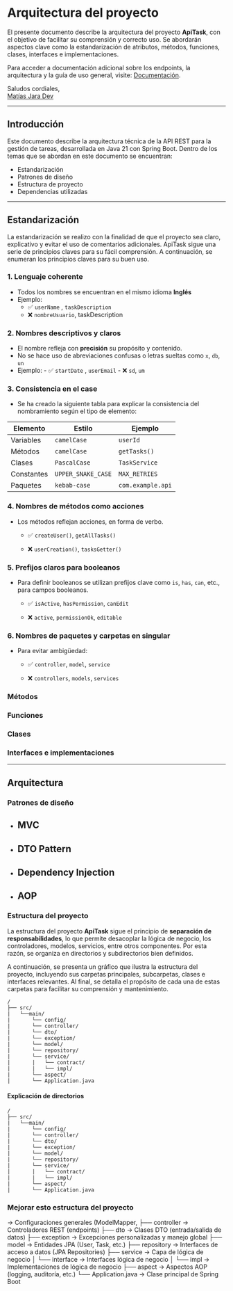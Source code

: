 # **Arquitectura del proyecto**
El presente documento describe la arquitectura del proyecto **ApiTask**, con el objetivo de facilitar su comprensión y correcto uso. Se abordarán aspectos clave como la estandarización de atributos, métodos, funciones, clases, interfaces e implementaciones.

Para acceder a documentación adicional sobre los endpoints, la arquitectura y la guía de uso general, visite: [Documentación](https://github.com/matiasjara987/ApiTask/tree/main/docs).

Saludos cordiales,  
[Matías Jara Dev ](https://github.com/matiasjara987)

---

## **Introducción**

Este documento describe la arquitectura técnica de la API REST para la gestión de tareas, desarrollada en Java 21 con Spring Boot. Dentro de los temas que se abordan en este documento se encuentran:
-  Estandarización 
- Patrones de diseño
- Estructura de proyecto
- Dependencias utilizadas

---
## **Estandarización** 
 La estandarización se realizo con la finalidad de que el proyecto sea claro, explicativo y evitar el uso de comentarios adicionales. ApiTask sigue una serie de principios claves para su fácil comprensión. A continuación, se enumeran los principios claves para su buen uso.
 ### 1.  **Lenguaje coherente**
  - Todos los nombres se encuentran en el mismo idioma **Inglés** 
  - Ejemplo:
	  - ✅ `userName` , `taskDescription` 
	  - ❌ `nombreUsuario`, taskDescription
### 2.  **Nombres descriptivos y claros**
- El nombre refleja con **precisión** su propósito y contenido.
- No se hace uso de abreviaciones confusas o letras sueltas como `x`, `db`, `un`
- Ejemplo:
	  - ✅ `startDate` , `userEmail` 
	  - ❌ `sd`, `um`
 ### 3. **Consistencia en el case**
- Se ha creado la siguiente tabla para explicar la consistencia del nombramiento según el tipo de elemento:

| Elemento   | Estilo             | Ejemplo           |
| ---------- | ------------------ | ----------------- |
| Variables  | `camelCase`        | `userId`          |
| Métodos    | `camelCase`        | `getTasks()`      |
| Clases     | `PascalCase`       | `TaskService`     |
| Constantes | `UPPER_SNAKE_CASE` | `MAX_RETRIES`     |
| Paquetes   | `kebab-case`       | `com.example.api` |
### 4. **Nombres de métodos como acciones**

- Los métodos reflejan acciones, en forma de verbo.
    
    - ✅ `createUser()`, `getAllTasks()`
        
    - ❌ `userCreation()`, `tasksGetter()`
        

### 5. **Prefijos claros para booleanos**

- Para definir booleanos se utilizan prefijos clave como `is`, `has`, `can`, etc., para campos booleanos.
    
    - ✅ `isActive`, `hasPermission`, `canEdit`
        
    - ❌ `active`, `permissionOk`, `editable`
        

### 6. **Nombres de paquetes y carpetas en singular**

- Para evitar ambigüedad:
    
    - ✅ `controller`, `model`, `service`
        
    - ❌ `controllers`, `models`, `services`
 ### Métodos
 ### Funciones
 ### Clases
 ### Interfaces e implementaciones

---
## **Arquitectura**

### **Patrones de diseño**
- **MVC**
	- 
- **DTO Pattern**
	- 
- **Dependency Injection**
	- 
- **AOP**
	- 
### **Estructura del proyecto**
La estructura del proyecto **ApiTask** sigue el principio de **separación de responsabilidades**, lo que permite desacoplar la lógica de negocio, los controladores, modelos, servicios, entre otros componentes. Por esta razón, se organiza en directorios y subdirectorios bien definidos.

A continuación, se presenta un gráfico que ilustra la estructura del proyecto, incluyendo sus carpetas principales, subcarpetas, clases e interfaces relevantes. Al final, se detalla el propósito de cada una de estas carpetas para facilitar su comprensión y mantenimiento.

```text
/	
├── src/
|   └──main/
|		└── config/            
|		└── controller/        
|		└── dto/               
|		└── exception/         
|		└── model/             
|		└── repository/        
|		└── service/           
|		|   └── contract/     
|		|   └── impl/          
|		└── aspect/            
|		└── Application.java  
```

#### **Explicación de directorios**
```text
/	
├── src/
|   └──main/
|		└── config/            
|		└── controller/        
|		└── dto/               
|		└── exception/         
|		└── model/             
|		└── repository/        
|		└── service/           
|		|   └── contract/     
|		|   └── impl/          
|		└── aspect/            
|		└── Application.java  
```


### Mejorar esto estructura del proyecto 
→ Configuraciones generales (ModelMapper,
	├── controller        → Controladores REST (endpoints)
	├── dto               → Clases DTO (entrada/salida de datos)
	├── exception         → Excepciones personalizadas y manejo global
	├── model             → Entidades JPA (User, Task, etc.)
	├── repository        → Interfaces de acceso a datos (JPA Repositories)
	├── service           → Capa de lógica de negocio
	│   └── interface     → Interfaces lógica de negocio
	│   └── impl          → Implementaciones de lógica de negocio
	├── aspect            → Aspectos AOP (logging, auditoría, etc.)
	└── Application.java  → Clase principal de Spring Boot